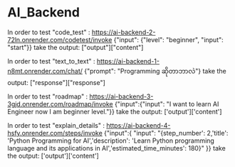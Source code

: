 # AI_Backend

In order to test "code_test" : https://ai-backend-2-72ln.onrender.com/codetest/invoke
{"input": {"level": "beginner", "input": "start"}}
take the output: ["output"]["content"]

In order to test "text_to_text" : https://ai-backend-1-n8mt.onrender.com/chat/
{"prompt": "Programming ဆိုတာဘာလဲ"}
take the output: ["response"]["response"]

In order to test "roadmap" : https://ai-backend-3-3gjd.onrender.com/roadmap/invoke
{"input":{"input": "I want to learn AI Engineer now I am beginner level."}}
take the output: ['output']['content']

In order to test "explain_details" : https://ai-backend-4-hsfy.onrender.com/steps/invoke
{"input":{
"input": "{step_number': 2,'title': 'Python Programming for AI','description': 'Learn Python programming language and its applications in AI','estimated_time_minutes': 180}"
}}
take the output: ['output']['content']
